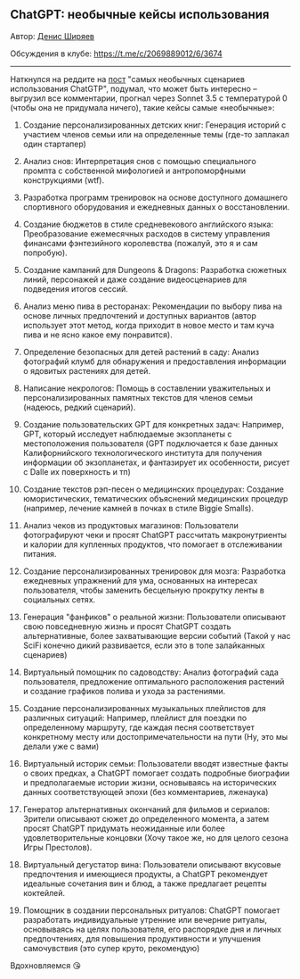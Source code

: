 ## ChatGPT: необычные кейсы использования

Автор: [Денис Ширяев](https://t.me/denissexy/8487)

Обсуждения в клубе: https://t.me/c/2069889012/6/3674

---

Наткнулся на реддите на [пост](https://www.reddit.com/r/ChatGPT/comments/1dxexjh/what_are_some_creative_or_unexpected_uses_of/) "самых необычных сценариев использования ChatGTP", подумал, что может быть интересно – выгрузил все комментарии, прогнал через Sonnet 3.5 с температурой 0 (чтобы она не придумала ничего), такие кейсы самые «необычные»:

1. Создание персонализированных детских книг: Генерация историй с участием членов семьи или на определенные темы (где-то заплакал один стартапер)

2. Анализ снов: Интерпретация снов с помощью специального промпта с собственной мифологией и антропоморфными конструкциями (wtf).

3. Разработка программ тренировок на основе доступного домашнего спортивного оборудования и ежедневных данных о восстановлении.

4. Создание бюджетов в стиле средневекового английского языка: Преобразование ежемесячных расходов в систему управления финансами фэнтезийного королевства (пожалуй, это я и сам попробую).

5. Создание кампаний для Dungeons & Dragons: Разработка сюжетных линий, персонажей и даже создание видеосценариев для подведения итогов сессий.

6. Анализ меню пива в ресторанах: Рекомендации по выбору пива на основе личных предпочтений и доступных вариантов (автор использует этот метод, когда приходит в новое место и там куча пива и не ясно какое ему понравится).

7. Определение безопасных для детей растений в саду: Анализ фотографий клумб для обнаружения и предоставления информации о ядовитых растениях для детей.

8. Написание некрологов: Помощь в составлении уважительных и персонализированных памятных текстов для членов семьи (надеюсь, редкий сценарий).

9. Создание пользовательских GPT для конкретных задач: Например, GPT, который исследует наблюдаемые экзопланеты с местоположения пользователя (GPT подключается к базе данных Калифорнийского технологического института для получения информации об экзопланетах, и фантазирует их особенности, рисует с Dalle их поверхность и тп)

10. Создание текстов рэп-песен о медицинских процедурах: Создание юмористических, тематических объяснений медицинских процедур (например, лечение камней в почках в стиле Biggie Smalls).

11. Анализ чеков из продуктовых магазинов: Пользователи фотографируют чеки и просят ChatGPT рассчитать макронутриенты и калории для купленных продуктов, что помогает в отслеживании питания.

12. Создание персонализированных тренировок для мозга: Разработка ежедневных упражнений для ума, основанных на интересах пользователя, чтобы заменить бесцельную прокрутку ленты в социальных сетях.

13. Генерация "фанфиков" о реальной жизни: Пользователи описывают свою повседневную жизнь и просят ChatGPT создать альтернативные, более захватывающие версии событий (Такой у нас SciFi конечно дикий развивается, если это в топе залайканных сценариев)

14. Виртуальный помощник по садоводству: Анализ фотографий сада пользователя, предложение оптимального расположения растений и создание графиков полива и ухода за растениями.

15. Создание персонализированных музыкальных плейлистов для различных ситуаций: Например, плейлист для поездки по определенному маршруту, где каждая песня соответствует конкретному месту или достопримечательности на пути (Ну, это мы делали уже с вами)

16. Виртуальный историк семьи: Пользователи вводят известные факты о своих предках, а ChatGPT помогает создать подробные биографии и предполагаемые истории жизни, основываясь на исторических данных соответствующей эпохи (без комментариев, лженаука)

17. Генератор альтернативных окончаний для фильмов и сериалов: Зрители описывают сюжет до определенного момента, а затем просят ChatGPT придумать неожиданные или более удовлетворительные концовки (Хочу такое же, но для целого сезона Игры Престолов).

18. Виртуальный дегустатор вина: Пользователи описывают вкусовые предпочтения и имеющиеся продукты, а ChatGPT рекомендует идеальные сочетания вин и блюд, а также предлагает рецепты коктейлей.

19. Помощник в создании персональных ритуалов: ChatGPT помогает разработать индивидуальные утренние или вечерние ритуалы, основываясь на целях пользователя, его распорядке дня и личных предпочтениях, для повышения продуктивности и улучшения самочувствия (это супер круто, рекомендую)

Вдохновляемся 😘
